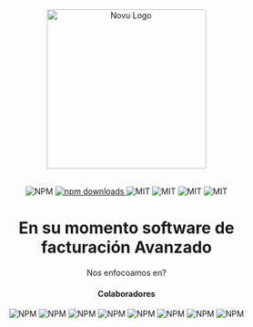 <div align="center">
  <a href="https:/gestoru.cm" target="_blank">
  <picture>
    <source media="(prefers-color-scheme: dark)" srcset="https://gestoru.com/images/logo_bienvenida-q.png">
    <img alt="Novu Logo" src="https://user-images.githubusercontent.com/2233092/213641043-3bbb3f21-3c53-4e67-afe5-755aeb222159.png" width="280"/>
  </picture>
  </a>
</div>

<br/>

<p align="center">
    <img src="https://img.shields.io/badge/Laravel-FF2D20?style=for-the-badge&logo=laravel&logoColor=white" alt="NPM">
  <a href="https://www.npmjs.com/package/@novu/node">
    <img src="https://img.shields.io/badge/PHP-777BB4?style=for-the-badge&logo=php&logoColor=white" alt="npm downloads">
  </a>
  <img src="https://img.shields.io/badge/JavaScript-F7DF1E?style=for-the-badge&logo=javascript&logoColor=black" alt="MIT">
   <img src="https://img.shields.io/badge/Notion-000000?style=for-the-badge&logo=notion&logoColor=white" alt="MIT">
  <img src="https://img.shields.io/badge/MySQL-005C84?style=for-the-badge&logo=mysql&logoColor=white" alt="MIT">
  <img src="https://img.shields.io/badge/Figma-F24E1E?style=for-the-badge&logo=figma&logoColor=white" alt="MIT">
</p>

<h1 align="center">En su momento software de facturación Avanzado</h1>

<div align="center">
Nos enfocoamos en?
</div>

<h4 align="center">Colaboradores</h4>
<p align="center">
    <img src="https://img.shields.io/badge/jhony-8A2BE2" alt="NPM">
   <img src="https://img.shields.io/badge/petete el idolo-8A2BE2" alt="NPM">
   <img src="https://img.shields.io/badge/sierra%20legend-8A2BE2" alt="NPM">
   <img src="https://img.shields.io/badge/solo miguel-8A2BE2" alt="NPM">
   <img src="https://img.shields.io/badge/loco eddy-FFFFFF" alt="NPM">
   <img src="https://img.shields.io/badge/higui-8A2BE2" alt="NPM">
  <img src="https://img.shields.io/badge/juan%20ma-8A2BE2" alt="NPM">
    <img src="https://img.shields.io/badge/tuiran-8A2BE2" alt="NPM">
</p>
